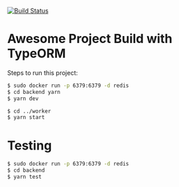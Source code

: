 [![Build Status](https://travis-ci.org/PoorlyDefinedBehaviour/trying-out-apollo.svg?branch=master)](https://travis-ci.org/PoorlyDefinedBehaviour/trying-out-apollo)

# Awesome Project Build with TypeORM

Steps to run this project:

```sh
$ sudo docker run -p 6379:6379 -d redis
$ cd backend yarn
$ yarn dev

$ cd ../worker
$ yarn start
```

# Testing
```sh
$ sudo docker run -p 6379:6379 -d redis
$ cd backend
$ yarn test
```